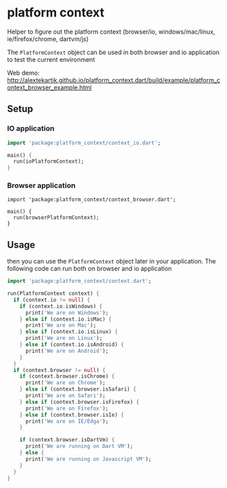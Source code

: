 # platform context

Helper to figure out the platform context (browser/io, windows/mac/linux, ie/firefox/chrome, dartvm/js)

The `PlatformContext` object can be used in both browser and io application to test the current environment

Web demo: http://alextekartik.github.io/platform_context.dart/build/example/platform_context_browser_example.html

## Setup

### IO application

```dart
import 'package:platform_context/context_io.dart';

main() {
  run(ioPlatformContext);
}
```

### Browser application

```
import 'package:platform_context/context_browser.dart';

main() {
  run(browserPlatformContext);
}
```

## Usage

then you can use the `PlatformContext` object later in your application. The following code can run both on browser and 
io application

```dart
import 'package:platform_context/context.dart';

run(PlatformContext context) {
  if (context.io != null) {
    if (context.io.isWindows) {
      print('We are on Windows');
    } else if (context.io.isMac) {
      print('We are on Mac');
    } else if (context.io.isLinux) {
      print('We are on Linux');
    } else if (context.io.isAndroid) {
      print('We are on Android');
    }
  }
  if (context.browser != null) {
    if (context.browser.isChrome) {
      print('We are on Chrome');
    } else if (context.browser.isSafari) {
      print('We are on Safari');
    } else if (context.browser.isFirefox) {
      print('We are on Firefox');
    } else if (context.browser.isIe) {
      print('We are on IE/Edga');
    }

    if (context.browser.isDartVm) {
      print('We are running on Dart VM');
    } else {
      print('We are running on Javascript VM');
    }
  }
}
```

